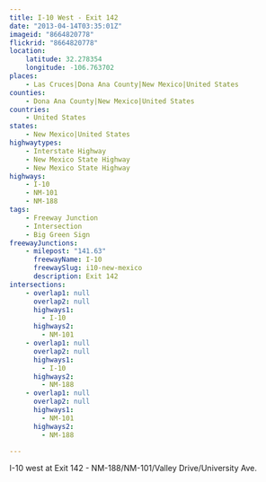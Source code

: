 ```yaml
---
title: I-10 West - Exit 142
date: "2013-04-14T03:35:01Z"
imageid: "8664820778"
flickrid: "8664820778"
location:
    latitude: 32.278354
    longitude: -106.763702
places:
    - Las Cruces|Dona Ana County|New Mexico|United States
counties:
    - Dona Ana County|New Mexico|United States
countries:
    - United States
states:
    - New Mexico|United States
highwaytypes:
    - Interstate Highway
    - New Mexico State Highway
    - New Mexico State Highway
highways:
    - I-10
    - NM-101
    - NM-188
tags:
    - Freeway Junction
    - Intersection
    - Big Green Sign
freewayJunctions:
    - milepost: "141.63"
      freewayName: I-10
      freewaySlug: i10-new-mexico
      description: Exit 142
intersections:
    - overlap1: null
      overlap2: null
      highways1:
        - I-10
      highways2:
        - NM-101
    - overlap1: null
      overlap2: null
      highways1:
        - I-10
      highways2:
        - NM-188
    - overlap1: null
      overlap2: null
      highways1:
        - NM-101
      highways2:
        - NM-188

---
```

I-10 west at Exit 142 - NM-188/NM-101/Valley Drive/University Ave.